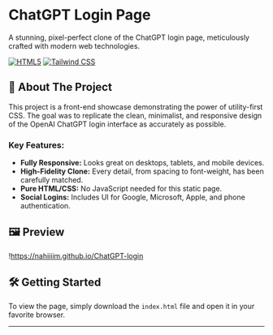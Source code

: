 # ChatGPT Login Page

A stunning, pixel-perfect clone of the ChatGPT login page, meticulously crafted with modern web technologies.

[![HTML5](https://img.shields.io/badge/HTML5-E34F26?style=for-the-badge&logo=html5&logoColor=white)](https://developer.mozilla.org/en-US/docs/Web/Guide/HTML/HTML5)
[![Tailwind CSS](https://img.shields.io/badge/Tailwind_CSS-38B2AC?style=for-the-badge&logo=tailwind-css&logoColor=white)](https://tailwindcss.com/)

## 🚀 About The Project

This project is a front-end showcase demonstrating the power of utility-first CSS. The goal was to replicate the clean, minimalist, and responsive design of the OpenAI ChatGPT login interface as accurately as possible.

### Key Features:
* **Fully Responsive:** Looks great on desktops, tablets, and mobile devices.
* **High-Fidelity Clone:** Every detail, from spacing to font-weight, has been carefully matched.
* **Pure HTML/CSS:** No JavaScript needed for this static page.
* **Social Logins:** Includes UI for Google, Microsoft, Apple, and phone authentication.

## 🖼️ Preview

!https://nahiiiim.github.io/ChatGPT-login


## 🛠️ Getting Started

To view the page, simply download the `index.html` file and open it in your favorite browser.

---
